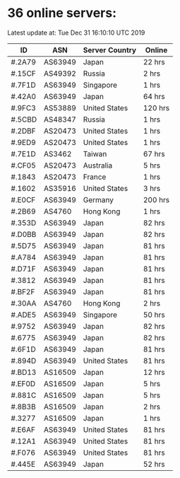 # 36 online servers:

Latest update at: Tue Dec 31 16:10:10 UTC 2019

| ID | ASN | Server Country | Online |
| -- | --- | -------------- | ------ |
| #.2A79 | AS63949 | Japan | 22 hrs |
| #.15CF | AS49392 | Russia | 2 hrs |
| #.7F1D | AS63949 | Singapore | 1 hrs |
| #.42A0 | AS63949 | Japan | 64 hrs |
| #.9FC3 | AS53889 | United States | 120 hrs |
| #.5CBD | AS48347 | Russia | 1 hrs |
| #.2DBF | AS20473 | United States | 1 hrs |
| #.9ED9 | AS20473 | United States | 1 hrs |
| #.7E1D | AS3462 | Taiwan | 67 hrs |
| #.CF05 | AS20473 | Australia | 5 hrs |
| #.1843 | AS20473 | France | 1 hrs |
| #.1602 | AS35916 | United States | 3 hrs |
| #.E0CF | AS63949 | Germany | 200 hrs |
| #.2B69 | AS4760 | Hong Kong | 1 hrs |
| #.353D | AS63949 | Japan | 82 hrs |
| #.D0BB | AS63949 | Japan | 82 hrs |
| #.5D75 | AS63949 | Japan | 81 hrs |
| #.A784 | AS63949 | Japan | 81 hrs |
| #.D71F | AS63949 | Japan | 81 hrs |
| #.3812 | AS63949 | Japan | 81 hrs |
| #.BF2F | AS63949 | Japan | 81 hrs |
| #.30AA | AS4760 | Hong Kong | 2 hrs |
| #.ADE5 | AS63949 | Singapore | 50 hrs |
| #.9752 | AS63949 | Japan | 82 hrs |
| #.6775 | AS63949 | Japan | 82 hrs |
| #.6F1D | AS63949 | Japan | 81 hrs |
| #.894D | AS63949 | United States | 81 hrs |
| #.BD13 | AS16509 | Japan | 12 hrs |
| #.EF0D | AS16509 | Japan | 5 hrs |
| #.881C | AS16509 | Japan | 5 hrs |
| #.8B3B | AS16509 | Japan | 2 hrs |
| #.3277 | AS16509 | Japan | 1 hrs |
| #.E6AF | AS63949 | United States | 81 hrs |
| #.12A1 | AS63949 | United States | 81 hrs |
| #.F076 | AS63949 | United States | 81 hrs |
| #.445E | AS63949 | Japan | 52 hrs |

